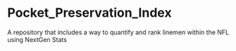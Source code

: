 # Pocket_Preservation_Index
 A repository that includes a way to quantify and rank linemen within the NFL using NextGen Stats
